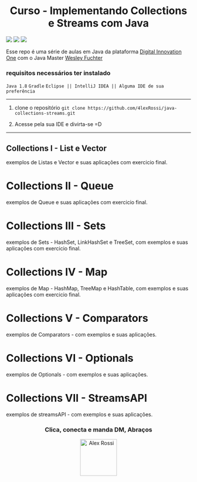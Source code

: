 <h1 align="center">Curso - Implementando Collections e Streams com Java</h1>

![](https://img.shields.io/github/stars/4lexRossi/java-collections-streams.svg) ![](https://img.shields.io/github/forks/4lexRossi/java-collections-streams.svg) ![](https://img.shields.io/github/issues/4lexRossi/java-collections-streams.svg)

Esse repo é uma série de aulas em Java da plataforma 
[Digital Innovation One](https://digitalinnovation.one/sign-up?ref=QFX2ZVP4RU) com o Java Master [Wesley Fuchter](https://www.linkedin.com/in/add-me-wesleyfuchter/)

### requisitos necessários ter instalado
`Java 1.8`
`Gradle`
`Eclipse || IntelliJ IDEA || Alguma IDE de sua preferência`

--- 
1. clone o repositório `git clone https://github.com/4lexRossi/java-collections-streams.git`

2. Acesse pela sua IDE e divirta-se =D

---


## Collections I - List e Vector

exemplos de Listas e Vector e suas aplicações com exercicio final.

# Collections II - Queue

exemplos de Queue e suas aplicações com exercicio final.

# Collections III - Sets

exemplos de Sets - HashSet, LinkHashSet e TreeSet, com exemplos e suas aplicações com exercicio final.

# Collections IV - Map

exemplos de Map - HashMap, TreeMap e HashTable, com exemplos e suas aplicações com exercicio final.

# Collections V - Comparators

exemplos de Comparators - com exemplos e suas aplicações.

# Collections VI - Optionals

exemplos de Optionals - com exemplos e suas aplicações.

# Collections VII - StreamsAPI

exemplos de streamsAPI - com exemplos e suas aplicações.

<h3 align="center">Clica, conecta e manda DM, Abraços</h3>

<p align="center">
  <a href="https://www.linkedin.com/in/4lex/">
    <img src="https://avatars3.githubusercontent.com/u/62000504?s=400&u=9077ec8b32016a8accbb59dfc8e6d217b7b1b468&v=4" title="Alex Rossi" width="100" height="100">
  </a>
